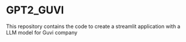 # GPT2_GUVI
This repository contains the code to create a streamlit application with a LLM model for Guvi company
